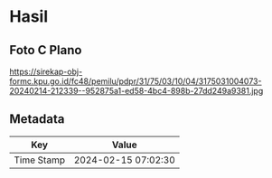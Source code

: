 # Hasil

## Foto C Plano

https://sirekap-obj-formc.kpu.go.id/fc48/pemilu/pdpr/31/75/03/10/04/3175031004073-20240214-212339--952875a1-ed58-4bc4-898b-27dd249a9381.jpg


## Metadata

| Key        | Value               |
| ---------- | ------------------- |
| Time Stamp | 2024-02-15 07:02:30 |



